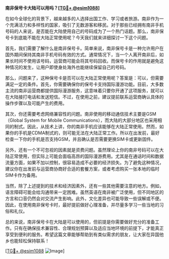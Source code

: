 **南非保号卡大陆可以用吗？[[TG💪+ @esim1088](https://t.me/s/esim1088)]**

在如今全球化的背景下，越来越多的人选择出国工作、学习或者旅游。南非作为一个充满活力和多样性的国家，吸引了无数游客和移民。对于那些已经拥有南非手机号码的人来说，是否能在大陆使用自己的号码成为了一个热门话题。那么，南非保号卡到底能不能在大陆正常使用呢？今天我们就来详细探讨一下这个问题。

首先，我们需要了解什么是南非保号卡。简单来说，南非保号卡是一种允许用户在国外期间保持其南非手机号码有效的方式。通常情况下，当一个人离开南非后，如果长时间不使用该号码，运营商可能会将其号码回收。而保号卡的作用就是避免这种情况的发生，让用户即使身处海外也能继续保留自己的号码。

那么，问题来了，这种保号卡是否可以在大陆正常使用呢？答案是：可以，但需要满足一定的条件。首先，你需要确保你的保号卡支持国际漫游功能。目前，大多数主流的南非运营商都提供国际漫游服务，这意味着只要你开通了这项服务，就可以在大陆接打电话和发送短信。不过，在使用之前，建议提前联系运营商确认具体的操作步骤以及可能产生的费用。

其次，你还需要考虑网络兼容性的问题。南非使用的移动通信技术主要是GSM（Global System for Mobile Communications），而大陆的大部分地区也采用相同的制式。因此，从技术上讲，你的南非手机应该能够在大陆正常使用。然而，如果你的手机是CDMA制式的，则可能无法在大陆正常工作。所以在出发前，最好检查一下你的手机是否支持GSM，并且确认是否需要更换SIM卡或更新固件。

另外，还有一个不可忽视的因素就是资费问题。虽然理论上你的南非号码可以在大陆正常使用，但实际上可能会面临高昂的国际漫游费用。尤其是在通话时间和数据流量方面，如果不加以控制，很容易造成不必要的经济损失。为了避免这种情况，建议你在出发前与运营商协商好合适的套餐方案，或者考虑购买一张本地的临时SIM卡作为备用。

当然，除了上述提到的技术和经济因素外，还有一些其他需要注意的地方。例如，语言障碍可能会给沟通带来一定困难。虽然英语在南非被广泛使用，但不同地区的方言和口音仍然会对交流产生影响。此外，文化差异也可能导致一些误解或不便。因此，在使用南非保号卡时，最好提前做好心理准备，并尽量多学习一些当地的习俗和礼仪。

总的来说，南非保号卡在大陆是可以使用的，但前提是你需要做好充分的准备工作。只有在确保技术兼容性、合理规划预算以及适应当地环境的前提下，才能真正享受到便利的服务。希望这篇文章能够帮助到有类似需求的朋友，让大家在异国他乡也能轻松保持联系！

[[TG💪+ @esim1088](https://t.me/s/esim1088) ![Image](https://i.postimg.cc/4NQfJmqS/Snipaste-2025-05-13-00-14-12.png)]